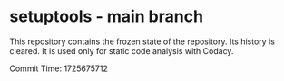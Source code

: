 # setuptools - main branch

This repository contains the frozen state of the repository.
Its history is cleared. It is used only for static code
analysis with Codacy.

Commit Time: 1725675712